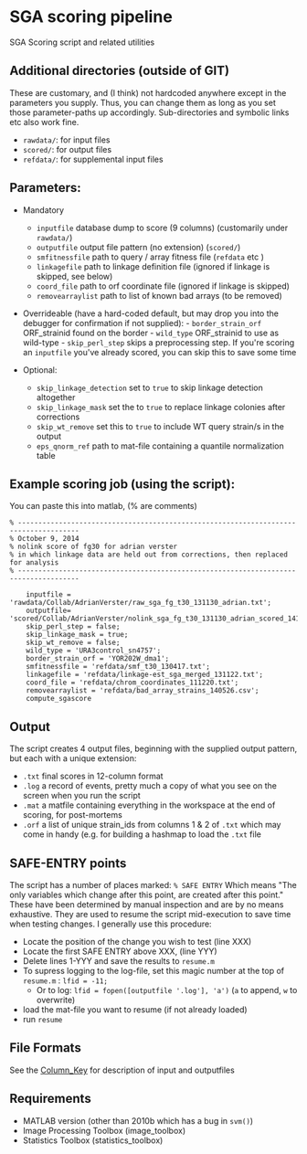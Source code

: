 SGA scoring pipeline
=====================

SGA Scoring script and related utilities



Additional directories (outside of GIT)
---------------------------------------
These are customary, and (I think) not hardcoded anywhere except in the parameters you supply.
Thus, you can change them as long as you set those parameter-paths up accordingly. 
Sub-directories and symbolic links etc also work fine.

  - `rawdata/`: for input files
  - `scored/`: for output files
  - `refdata/`: for supplemental input files

  
Parameters:
---------
  - Mandatory
    -  `inputfile` database dump to score (9 columns) (customarily under `rawdata/`)
    -  `outputfile` output file pattern (no extension) (`scored/`)
    -  `smfitnessfile` path to query / array fitness file (`refdata` etc )
    -  `linkagefile` path to linkage definition file (ignored if linkage is skipped, see below)
    -  `coord_file` path to orf coordinate file (ignored if linkage is skipped)
    -  `removearraylist` path to list of known bad arrays (to be removed)
  
  -  Overrideable (have a hard-coded default, but may drop you into the debugger for confirmation if not supplied):
    -  `border_strain_orf` ORF_strainid found on the border
    -  `wild_type` ORF_strainid to use as wild-type
    -  `skip_perl_step` skips a preprocessing step. If you're scoring an `inputfile` you've already scored, you can skip this to save some time
    
  - Optional:
    - `skip_linkage_detection` set to `true` to skip linkage detection altogether
    - `skip_linkage_mask` set the to `true` to replace linkage colonies after corrections
    - `skip_wt_remove` set this to `true` to include WT query strain/s in the output
    - `eps_qnorm_ref` path to mat-file containing a quantile normalization table

  
  
Example scoring job (using the script):
------------------------------------
You can paste this into matlab, (% are comments)

```
% -------------------------------------------------------------------------------------
% October 9, 2014 
% nolink score of fg30 for adrian verster
% in which linkage data are held out from corrections, then replaced for analysis
% -------------------------------------------------------------------------------------

    inputfile = 'rawdata/Collab/AdrianVerster/raw_sga_fg_t30_131130_adrian.txt';
    outputfile= 'scored/Collab/AdrianVerster/nolink_sga_fg_t30_131130_adrian_scored_141009';
    skip_perl_step = false;
    skip_linkage_mask = true;
    skip_wt_remove = false;
    wild_type = 'URA3control_sn4757';
    border_strain_orf = 'YOR202W_dma1';
    smfitnessfile = 'refdata/smf_t30_130417.txt';
    linkagefile = 'refdata/linkage-est_sga_merged_131122.txt';
    coord_file = 'refdata/chrom_coordinates_111220.txt';
    removearraylist = 'refdata/bad_array_strains_140526.csv';
    compute_sgascore
```


Output 
------
The script creates 4 output files, beginning with the supplied output pattern, but each with a unique extension:
  - `.txt` final scores in 12-column format
  - `.log` a record of events, pretty much a copy of what you see on the screen when you run the script
  - `.mat` a matfile containing everything in the workspace at the end of scoring, for post-mortems
  - `.orf` a list of unique strain_ids from columns 1 & 2 of `.txt` which may come in handy (e.g. for building a hashmap to load the `.txt` file
  
SAFE-ENTRY points
-----------------
The script has a number of places marked:
`% SAFE ENTRY`
Which means "The only variables which change after this point, are created after this point."
These have been determined by manual inspection and are by no means exhaustive. They are used to resume
the script mid-execution to save time when testing changes. I generally use this procedure:
  - Locate the position of the change you wish to test (line XXX)
  - Locate the first SAFE ENTRY above XXX, (line YYY)
  - Delete lines 1-YYY and save the results to `resume.m`
  - To supress logging to the log-file, set this magic number at the top of `resume.m` : `lfid = -11;`
    - Or to log: `lfid = fopen([outputfile '.log'], 'a')` (`a` to append, `w` to overwrite)
  - load the mat-file you want to resume (if not already loaded)
  - run `resume`


File Formats
-----------
See the [Column_Key](Column_Key.md) for description of input and outputfiles


Requirements
------------
  - MATLAB version (other than 2010b which has a bug in `svm()`)
  - Image Processing Toolbox (image_toolbox)
  - Statistics Toolbox (statistics_toolbox)



